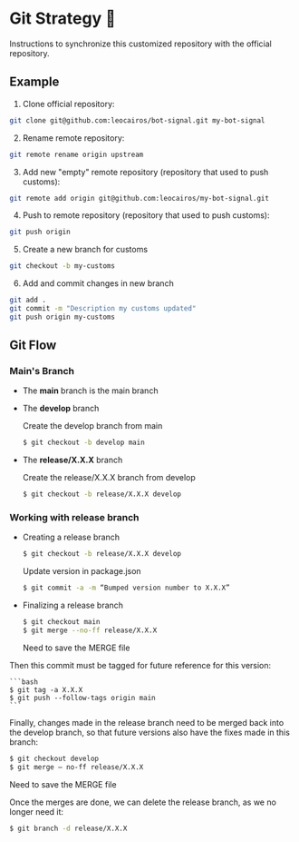 # Git Strategy 🤝

Instructions to synchronize this customized repository with the official repository.

## Example

1. Clone official repository:
```bash
git clone git@github.com:leocairos/bot-signal.git my-bot-signal
```

2. Rename remote repository:
```bash
git remote rename origin upstream
```

3. Add new "empty" remote repository (repository that used to push customs):
```bash
git remote add origin git@github.com:leocairos/my-bot-signal.git
```

4. Push to remote repository (repository that used to push customs):
```bash
git push origin
```

5. Create a new branch for customs
```bash
git checkout -b my-customs
```

6. Add and commit changes in new branch
```bash
git add .
git commit -m "Description my customs updated"
git push origin my-customs
```

## Git Flow

###	Main's Branch

* The **main** branch is the main branch
* The **develop** branch
  
  Create the develop branch from main
  ```bash
  $ git checkout -b develop main
  ```

* The **release/X.X.X** branch

  Create the release/X.X.X branch from develop
  ```bash
  $ git checkout -b release/X.X.X develop
  ```

### Working with release branch

* Creating a release branch

    ```bash
    $ git checkout -b release/X.X.X develop
    ```
 
   Update version in package.json
  ```bash
  $ git commit -a -m “Bumped version number to X.X.X”
  ```

* Finalizing a release branch
  ```bash
  $ git checkout main
  $ git merge --no-ff release/X.X.X
  ```
  Need to save the MERGE file


Then this commit must be tagged for future reference for this version:

    ```bash
    $ git tag -a X.X.X
    $ git push --follow-tags origin main
    ```
    
Finally, changes made in the release branch need to be merged back into the develop branch, so that future versions also have the fixes made in this branch:

  ```bash
  $ git checkout develop
  $ git merge — no-ff release/X.X.X
  ```
  Need to save the MERGE file

Once the merges are done, we can delete the release branch, as we no longer need it:
  ```bash
  $ git branch -d release/X.X.X
  ```